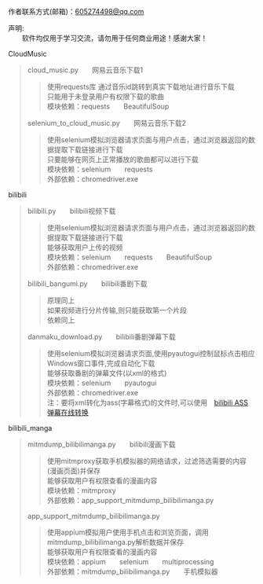 作者联系方式(邮箱)：605274498@qq.com <br>

声明: <br>
　　软件均仅用于学习交流，请勿用于任何商业用途！感谢大家！<br>

CloudMusic<br>
>cloud_music.py　　网易云音乐下载1<br>
>
>>使用requests库 通过音乐id跳转到真实下载地址进行音乐下载 <br>
>>只能用于未登录用户有权限下载的歌曲 <br>
>>模块依赖：requests　　BeautifulSoup <br>
>>
>
>selenium_to_cloud_music.py　　网易云音乐下载2 <br>
>
>>使用selenium模拟浏览器请求页面与用户点击，通过浏览器返回的数据提取下载链接进行下载 <br>
>>只要能够在网页上正常播放的歌曲都可以进行下载 <br>
>>模块依赖：selenium　　requests <br>
>>外部依赖：chromedriver.exe <br>
>>
>
bilibili <br>
>bilibili.py　　bilibili视频下载<br>
>
>>使用selenium模拟浏览器请求页面与用户点击，通过浏览器返回的数据提取下载链接进行下载 <br>
>>能够获取用户上传的视频<br>
>>模块依赖：selenium　　requests　　BeautifulSoup<br>
>>外部依赖：chromedriver.exe <br>
>>
>
>bilibili_bangumi.py　　bilibili番剧下载<br>
>
>>原理同上<br>
>>如果视频进行分片传输,则只能获取第一个片段<br>
>>依赖同上<br>
>>
>
>danmaku_download.py　　bilibili番剧弹幕下载<br>
>
>>使用selenium模拟浏览器请求页面,使用pyautogui控制鼠标点击相应Windows窗口事件,完成自动化下载 <br>
>>能够获取番剧的弹幕文件(以xml的格式) <br>
>>模块依赖：selenium　　pyautogui<br>
>>外部依赖：chromedriver.exe <br>
>>注：要将xml转化为ass(字幕格式)的文件时,可以使用　[bilibili ASS 弹幕在线转换](https://tiansh.github.io/us-danmaku/bilibili/) <br>
>>
>
bilibili_manga <br>
>mitmdump_bilibilimanga.py　　bilibili漫画下载 <br>
>
>>使用mitmproxy获取手机模拟器的网络请求，过滤筛选需要的内容(漫画页面)并保存 <br>
>>能够获取用户有权限查看的漫画内容 <br>
>>模块依赖：mitmproxy <br>
>>外部依赖：app_support_mitmdump_bilibilimanga.py <br>
>>
>
>app_support_mitmdump_bilibilimanga.py <br>
>
>>使用appium模拟用户使用手机点击和浏览页面，调用mitmdump_bilibilimanga.py解析数据并保存 <br>
>>能够获取用户有权限查看的漫画内容 <br>
>>模块依赖：appium　　selenium　　multiprocessing <br>
>>外部依赖：mitmdump_bilibilimanga.py　　手机模拟器 <br>
>>

